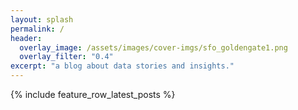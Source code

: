 ```yaml
---
layout: splash
permalink: /
header:
  overlay_image: /assets/images/cover-imgs/sfo_goldengate1.png
  overlay_filter: "0.4"
excerpt: "a blog about data stories and insights."
---
```


{% include feature_row_latest_posts %}

